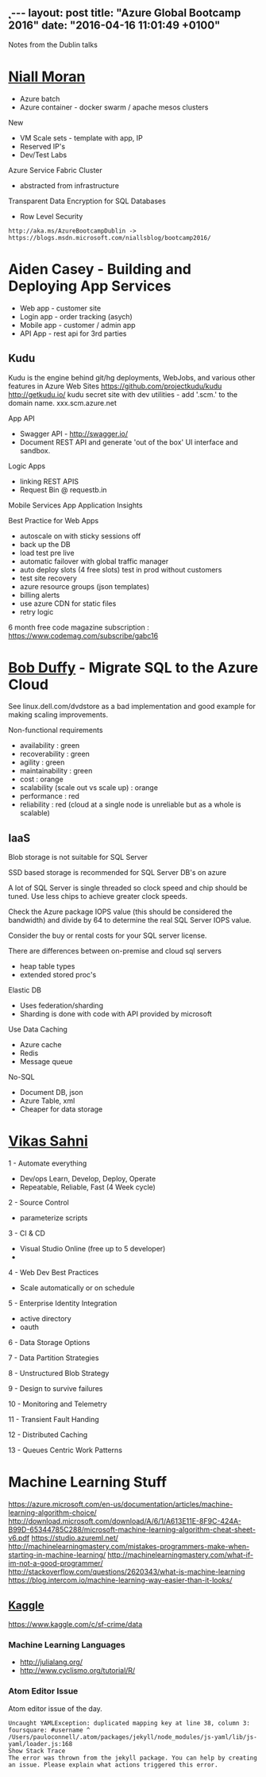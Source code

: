 ˛---
layout: post
title: "Azure Global Bootcamp 2016"
date: "2016-04-16 11:01:49 +0100"
---

Notes from the Dublin talks

# [Niall Moran](https://twitter.com/niallermoran)

- Azure batch
- Azure container - docker swarm / apache mesos clusters

New
- VM Scale sets - template with app, IP
- Reserved IP's
- Dev/Test Labs

Azure Service Fabric Cluster
- abstracted from infrastructure

Transparent Data Encryption for SQL Databases
- Row Level Security

```
http://aka.ms/AzureBootcampDublin -> https://blogs.msdn.microsoft.com/niallsblog/bootcamp2016/
```

# Aiden Casey - Building and Deploying App Services

- Web app - customer site
- Login app - order tracking (asych)
- Mobile app - customer / admin app
- API App - rest api for 3rd parties

## Kudu
Kudu is the engine behind git/hg deployments, WebJobs, and various other features in Azure Web Sites
https://github.com/projectkudu/kudu
http://getkudu.io/
kudu secret site with dev utilities - add '.scm.' to the domain name. xxx.scm.azure.net

App API
- Swagger API - http://swagger.io/
- Document REST API and generate 'out of the box' UI interface and sandbox.

Logic Apps
- linking REST APIS
- Request Bin @ requestb.in

Mobile Services App
Application Insights

Best Practice for Web Apps
- autoscale on with sticky sessions off
- back up the DB
- load test pre live
- automatic failover with global traffic manager
- auto deploy slots (4 free slots) test in prod without customers
- test site recovery
- azure resource groups (json templates)
- billing alerts
- use azure CDN for static files
- retry logic

6 month free code magazine subscription : https://www.codemag.com/subscribe/gabc16

# [Bob Duffy](https://twitter.com/bob_duffy) - Migrate SQL to the Azure Cloud

See linux.dell.com/dvdstore as a bad implementation and good example for making scaling improvements.

Non-functional requirements
- availability : green
- recoverability : green
- agility : green
- maintainability : green
- cost : orange
- scalability (scale out vs scale up) : orange
- performance : red
- reliability : red (cloud at a single node is unreliable but as a whole is scalable)

## IaaS

Blob storage is not suitable for SQL Server

SSD based storage is recommended for SQL Server DB's on azure

A lot of SQL Server is single threaded so clock speed and chip should be tuned. Use less chips to achieve greater clock speeds.

Check the Azure package IOPS value (this should be considered the bandwidth) and divide by 64 to determine the real SQL Server IOPS value.

Consider the buy or rental costs for your SQL server license.

There are differences between on-premise and cloud sql servers
- heap table types
- extended stored proc's

Elastic DB
- Uses federation/sharding
- Sharding is done with code with API provided by microsoft

Use Data Caching
- Azure cache
- Redis
- Message queue

No-SQL
- Document DB, json
- Azure Table, xml
- Cheaper for data storage

# [Vikas Sahni](https://twitter.com/search?q=sahnivi)

1 - Automate everything
- Dev/ops Learn, Develop, Deploy, Operate
- Repeatable, Reliable, Fast (4 Week cycle)

2 - Source Control
- parameterize scripts

3 - CI & CD
- Visual Studio Online (free up to 5 developer)
-
4 - Web Dev Best Practices
- Scale automatically or on schedule

5 - Enterprise Identity Integration
- active directory
- oauth

6 - Data Storage Options

7 - Data Partition Strategies

8 - Unstructured Blob Strategy

9 - Design to survive failures

10 - Monitoring and Telemetry

11 - Transient Fault Handing

12 - Distributed Caching

13 - Queues Centric Work Patterns

# Machine Learning Stuff

https://azure.microsoft.com/en-us/documentation/articles/machine-learning-algorithm-choice/
http://download.microsoft.com/download/A/6/1/A613E11E-8F9C-424A-B99D-65344785C288/microsoft-machine-learning-algorithm-cheat-sheet-v6.pdf
https://studio.azureml.net/
http://machinelearningmastery.com/mistakes-programmers-make-when-starting-in-machine-learning/
http://machinelearningmastery.com/what-if-im-not-a-good-programmer/
http://stackoverflow.com/questions/2620343/what-is-machine-learning
https://blog.intercom.io/machine-learning-way-easier-than-it-looks/

## [Kaggle](https://www.kaggle.com/)

https://www.kaggle.com/c/sf-crime/data

### Machine Learning Languages
- http://julialang.org/
- http://www.cyclismo.org/tutorial/R/

### Atom Editor Issue

Atom editor issue of the day.

```
Uncaught YAMLException: duplicated mapping key at line 38, column 3: foursquare: #username ^
/Users/pauloconnell/.atom/packages/jekyll/node_modules/js-yaml/lib/js-yaml/loader.js:168
Show Stack Trace
The error was thrown from the jekyll package. You can help by creating an issue. Please explain what actions triggered this error.
```
